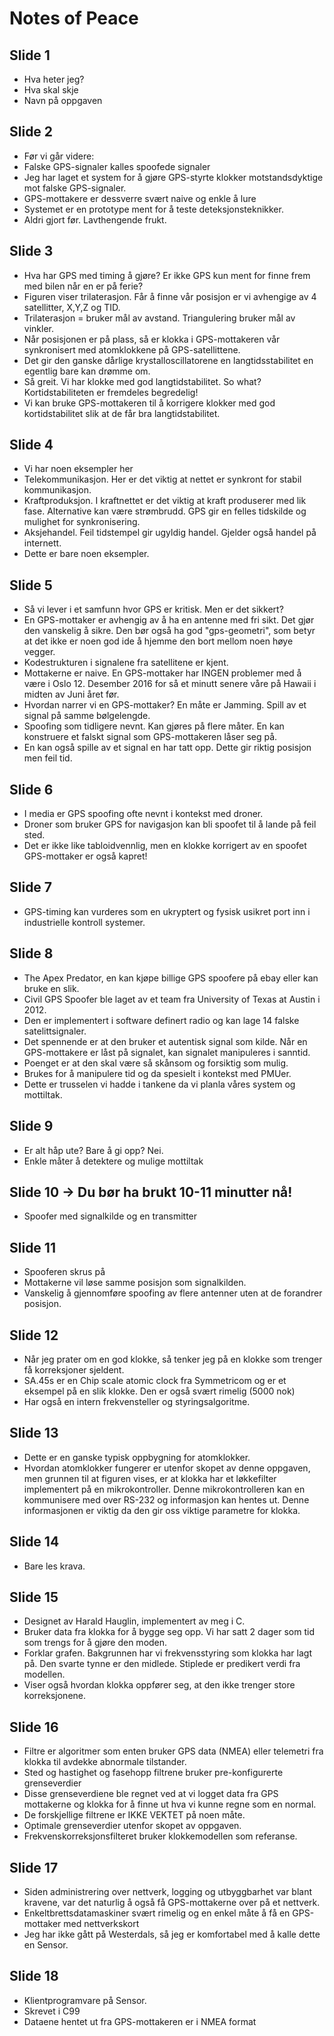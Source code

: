 # Notes of Peace

## Slide 1
- Hva heter jeg?
- Hva skal skje
- Navn på oppgaven

## Slide 2
- Før vi går videre:
- Falske GPS-signaler kalles spoofede signaler
- Jeg har laget et system for å gjøre GPS-styrte klokker motstandsdyktige mot falske GPS-signaler.
- GPS-mottakere er dessverre svært naive og enkle å lure
- Systemet er en prototype ment for å teste deteksjonsteknikker.
- Aldri gjort før. Lavthengende frukt.

## Slide 3
- Hva har GPS med timing å gjøre? Er ikke GPS kun ment for finne frem med bilen når en er på ferie?
- Figuren viser trilaterasjon. Får å finne vår posisjon er vi avhengige av 4 satellitter, X,Y,Z og TID. 
- Trilaterasjon = bruker mål av avstand. Triangulering bruker mål av vinkler.
- Når posisjonen er på plass, så er klokka i GPS-mottakeren vår synkronisert med atomklokkene på GPS-satellittene.
- Det gir den ganske dårlige krystalloscillatorene en langtidsstabilitet en egentlig bare kan drømme om. 
- Så greit. Vi har klokke med god langtidstabilitet. So what? Kortidstabiliteten er fremdeles begredelig!
- Vi kan bruke GPS-mottakeren til å korrigere klokker med god kortidstabilitet slik at de får bra langtidstabilitet.

## Slide 4
- Vi har noen eksempler her
- Telekommunikasjon. Her er det viktig at nettet er synkront for stabil kommunikasjon.
- Kraftproduksjon. I kraftnettet er det viktig at kraft produserer med lik fase. Alternative kan være strømbrudd. GPS gir en felles tidskilde og mulighet for synkronisering.
- Aksjehandel. Feil tidstempel gir ugyldig handel. Gjelder også handel på internett.
- Dette er bare noen eksempler.

## Slide 5 
- Så vi lever i et samfunn hvor GPS er kritisk. Men er det sikkert?	
- En GPS-mottaker er avhengig av å ha en antenne med fri sikt. Det gjør den vanskelig å sikre. Den bør også ha god "gps-geometri", som betyr at det ikke er noen god ide å hjemme den bort mellom noen høye vegger.
- Kodestrukturen i signalene fra satellitene er kjent. 
- Mottakerne er naive. En GPS-mottaker har INGEN problemer med å være i Oslo 12. Desember 2016 for så et minutt senere våre på Hawaii i midten av Juni året før.
- Hvordan narrer vi en GPS-mottaker? En måte er Jamming. Spill av et signal på samme bølgelengde.
- Spoofing som tidligere nevnt. Kan gjøres på flere måter. En kan konstruere et falskt signal som GPS-mottakeren låser seg på. 
- En kan også spille av et signal en har tatt opp. Dette gir riktig posisjon men feil tid.

## Slide 6
- I media er GPS spoofing ofte nevnt i kontekst med droner.
- Droner som bruker GPS for navigasjon kan bli spoofet til å lande på feil sted.
- Det er ikke like tabloidvennlig, men en klokke korrigert av en spoofet GPS-mottaker er også kapret!

## Slide 7
- GPS-timing kan vurderes som en ukryptert og fysisk usikret port inn i industrielle kontroll systemer.

## Slide 8
- The Apex Predator, en kan kjøpe billige GPS spoofere på ebay eller kan bruke en slik.
- Civil GPS Spoofer ble laget av et team fra University of Texas at Austin i 2012.
- Den er implementert i software definert radio og kan lage 14 falske satelittsignaler.
- Det spennende er at den bruker et autentisk signal som kilde. Når en GPS-mottakere er låst på signalet, kan signalet manipuleres i sanntid. 
- Poenget er at den skal være så skånsom og forsiktig som mulig. 
- Brukes for å manipulere tid og da spesielt i kontekst med PMUer.
- Dette er trusselen vi hadde i tankene da vi planla våres system og mottiltak.

## Slide 9
- Er alt håp ute? Bare å gi opp? Nei.
- Enkle måter å detektere og mulige mottiltak

## Slide 10 -> Du bør ha brukt 10-11 minutter nå!
- Spoofer med signalkilde og en transmitter

## Slide 11
- Spooferen skrus på
- Mottakerne vil løse samme posisjon som signalkilden.
- Vanskelig å gjennomføre spoofing av flere antenner uten at de forandrer posisjon.

## Slide 12
- Når jeg prater om en god klokke, så tenker jeg på en klokke som trenger få korreksjoner sjeldent.
- SA.45s er en Chip scale atomic clock fra Symmetricom og er et eksempel på en slik klokke. Den er også svært rimelig (5000 nok)
- Har også en intern frekvensteller og styringsalgoritme.

## Slide 13
- Dette er en ganske typisk oppbygning for atomklokker.
- Hvordan atomklokker fungerer er utenfor skopet av denne oppgaven, men grunnen til at figuren vises, er at klokka har et løkkefilter implementert på en mikrokontroller. Denne mikrokontrolleren kan en kommunisere med over RS-232 og informasjon kan hentes ut. Denne informasjonen er viktig da den gir oss viktige parametre for klokka.

## Slide 14
- Bare les krava.

## Slide 15
- Designet av Harald Hauglin, implementert av meg i C.
- Bruker data fra klokka for å bygge seg opp. Vi har satt 2 dager som tid som trengs for å gjøre den moden.
- Forklar grafen. Bakgrunnen har vi frekvensstyring som klokka har lagt på. Den svarte tynne er den midlede. Stiplede er predikert verdi fra modellen.
- Viser også hvordan klokka oppfører seg, at den ikke trenger store korreksjonene.

## Slide 16
- Filtre er algoritmer som enten bruker GPS data (NMEA) eller telemetri fra klokka til avdekke abnormale tilstander.
- Sted og hastighet og fasehopp filtrene bruker pre-konfigurerte grenseverdier
- Disse grenseverdiene ble regnet ved at vi logget data fra GPS mottakerne og klokka for å finne ut hva vi kunne regne som en normal. 
- De forskjellige filtrene er IKKE VEKTET på noen måte. 
- Optimale grenseverdier utenfor skopet av oppgaven.   
- Frekvenskorreksjonsfilteret bruker klokkemodellen som referanse. 

## Slide 17
- Siden administrering over nettverk, logging og utbyggbarhet var blant kravene, var det naturlig å også få GPS-mottakerne over på et nettverk.
- Enkeltbrettsdatamaskiner svært rimelig og en enkel måte å få en GPS-mottaker med nettverkskort
- Jeg har ikke gått på Westerdals, så jeg er komfortabel med å kalle dette en Sensor.

## Slide 18
- Klientprogramvare på Sensor.
- Skrevet i C99
- Dataene hentet ut fra GPS-mottakeren er i NMEA format








